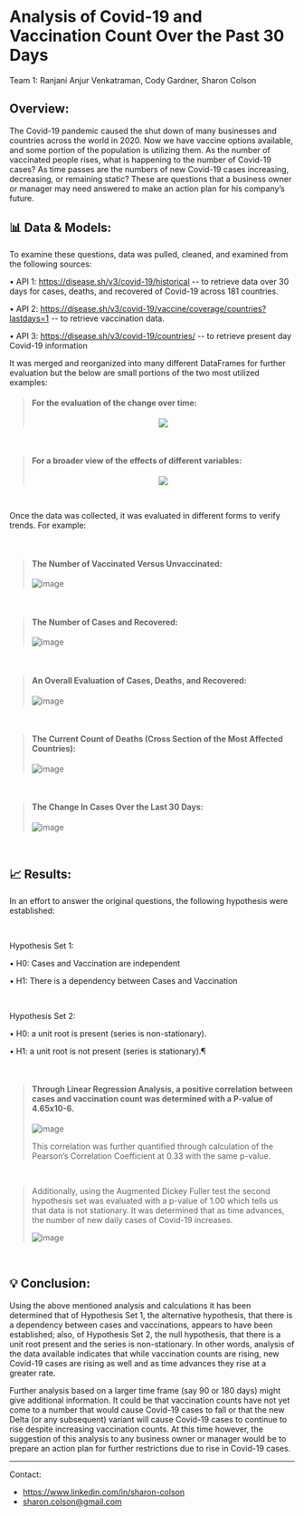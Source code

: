 # Analysis of Covid-19 and Vaccination Count Over the Past 30 Days

Team 1: Ranjani Anjur Venkatraman, Cody Gardner, Sharon Colson

## Overview: 
  The Covid-19 pandemic caused the shut down of many businesses and countries across the world in 2020. Now we have vaccine options available, and some portion of the population is utilizing them. As the number of vaccinated people rises, what is happening to the number of Covid-19 cases? As time passes are the numbers of new Covid-19 cases increasing, decreasing, or remaining static?
	These are questions that a business owner or manager may need answered to make an action plan for his company’s future. 

## 📊 Data & Models:
  To examine these questions, data was pulled, cleaned, and examined from the following sources:

•	API 1: https://disease.sh/v3/covid-19/historical -- to retrieve data over 30 days for cases, deaths, and recovered of Covid-19 across 181 countries.

•	API 2: https://disease.sh/v3/covid-19/vaccine/coverage/countries?lastdays=1 -- to retrieve vaccination data.

•	API 3: https://disease.sh/v3/covid-19/countries/ -- to retrieve present day Covid-19 information 

  It was merged and reorganized into many different DataFrames for further evaluation but the below are small portions of the two most utilized examples:


> #### For the evaluation of the change over time:
>  
> <div style="text-align: center;">
> <img src="https://user-images.githubusercontent.com/83737584/127934978-471a07bc-8367-4558-aa5d-72ec38f6c98f.png">
> </div>

<br>

> #### For a broader view of the effects of different variables:
>  
>
><div style="text-align: center;">
> <img src="https://user-images.githubusercontent.com/83737584/127934994-bab5ff26-d48f-4624-9cdc-919dce21a1e8.png">
</div>

<br>

  Once the data was collected, it was evaluated in different forms to verify trends. For example:

<br>

> ####   The Number of Vaccinated Versus Unvaccinated:
>
>![image](https://user-images.githubusercontent.com/83737584/127935021-e525db1c-a94e-4de0-a0e4-b6ac3c1bbd84.png)

 <br>

 > #### The Number of Cases and Recovered:
 >
 >![image](https://user-images.githubusercontent.com/83737584/127935053-249128d6-16a7-489a-85fa-b395f530a5a4.png)

  <br>

> ####  An Overall Evaluation of Cases, Deaths, and Recovered:
> 
> ![image](https://user-images.githubusercontent.com/83737584/127935082-3cfb242d-b2dd-46dc-a57b-9b8cc546fe21.png)
 
 <br>

 > ####  The Current Count of Deaths (Cross Section of the Most Affected Countries):
 >
 >![image](https://user-images.githubusercontent.com/83737584/127935106-06752c4d-7ad6-409c-8c3e-cceae8e24dc2.png)

<br>

> #### The Change In Cases Over the Last 30 Days:
> 
> ![image](https://user-images.githubusercontent.com/83737584/127935118-4988c670-ab64-4af9-8c7e-05f01abf022c.png)

<br>

## 📈 Results:
  In an effort to answer the original questions, the following hypothesis were established:

<br>

Hypothesis Set 1:

•	H0: Cases and Vaccination are independent

•	H1: There is a dependency between Cases and Vaccination

<br>

Hypothesis Set 2:

•	H0: a unit root is present (series is non-stationary).

•	 H1: a unit root is not present (series is stationary).¶

<br>

 > #### Through Linear Regression Analysis, a positive correlation between cases and vaccination count was determined with a P-value of 4.65x10-6. 
>
> ![image](https://user-images.githubusercontent.com/83737584/127935141-f812f53f-08cb-45cc-9823-b613952565c5.png)
>
>  This correlation was further quantified through calculation of the Pearson’s Correlation Coefficient at 0.33 with the same p-value. 

<br>

>  Additionally, using the Augmented Dickey Fuller test the second hypothesis set was evaluated with a p-value of 1.00 which tells us that data is not stationary. It was determined that as time advances, the number of new daily cases of Covid-19 increases. 
>
>![image](https://user-images.githubusercontent.com/83737584/127935165-a4037d59-a16d-4d18-b229-b158c2b8fa1b.png)

<br>

## 💡 Conclusion:
   Using the above mentioned analysis and calculations it has been determined that of Hypothesis Set 1, the alternative hypothesis, that there is a dependency between cases and vaccinations, appears to have been established; also, of Hypothesis Set 2, the null hypothesis, that there is a unit root present and the series is non-stationary. In other words, analysis of the data available indicates that while vaccination counts are rising, new Covid-19 cases are rising as well and as time advances they rise at a greater rate. 
	
   Further analysis based on a larger time frame (say 90 or 180 days) might give additional information. It could be that vaccination counts have not yet come to a number that would cause Covid-19 cases to fall or that the new Delta (or any subsequent) variant will cause Covid-19 cases to continue to rise despite increasing vaccination counts. At this time however, the suggestion of this analysis to any business owner or manager would be to prepare an action plan for further restrictions due to rise in Covid-19 cases. 
   
   <hr>
   
   Contact:

* https://www.linkedin.com/in/sharon-colson
* sharon.colson@gmail.com
	

